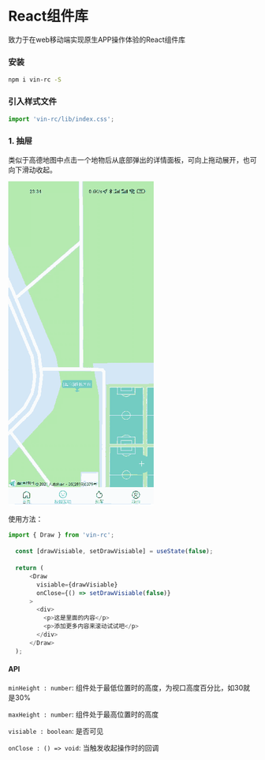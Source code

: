 # React组件库

致力于在web移动端实现原生APP操作体验的React组件库

### 安装
``` bash
npm i vin-rc -S
```

### 引入样式文件
``` js
import 'vin-rc/lib/index.css';
```

### 1. 抽屉
类似于高德地图中点击一个地物后从底部弹出的详情面板，可向上拖动展开，也可向下滑动收起。

![抽屉演示](https://github.com/Vince-9/vin-rc/blob/main/docs/imgs/draw.gif)

使用方法：
``` js
import { Draw } from 'vin-rc';

  const [drawVisiable, setDrawVisiable] = useState(false);

  return (
      <Draw
        visiable={drawVisiable}
        onClose={() => setDrawVisiable(false)}
      >
        <div>
          <p>这是里面的内容</p>
          <p>添加更多内容来滚动试试吧</p>
        </div>
      </Draw>
  );
```

#### API
`minHeight : number`: 组件处于最低位置时的高度，为视口高度百分比，如30就是30%

`maxHeight : number`: 组件处于最高位置时的高度

`visiable : boolean`: 是否可见

`onClose : () => void`: 当触发收起操作时的回调
